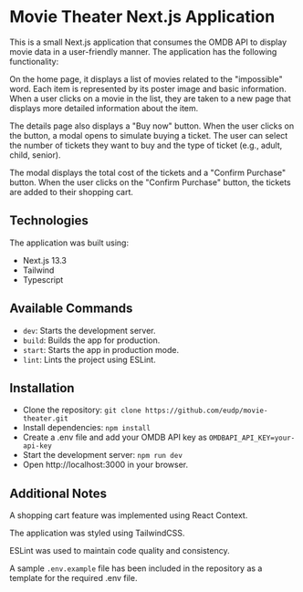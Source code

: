 Movie Theater Next.js Application
=================================

This is a small Next.js application that consumes the OMDB API to display movie data in a user-friendly manner. The application has the following functionality:

On the home page, it displays a list of movies related to the "impossible" word. Each item is represented by its poster image and basic information.
When a user clicks on a movie in the list, they are taken to a new page that displays more detailed information about the item.

The details page also displays a "Buy now" button. When the user clicks on the button, a modal opens to simulate buying a ticket. The user can select the number of tickets they want to buy and the type of ticket (e.g., adult, child, senior).

The modal displays the total cost of the tickets and a "Confirm Purchase" button. When the user clicks on the "Confirm Purchase" button, the tickets are added to their shopping cart.

Technologies
------------

The application was built using:

- Next.js 13.3
- Tailwind
- Typescript

Available Commands
------------------

- `dev`: Starts the development server.
- `build`: Builds the app for production.
- `start`: Starts the app in production mode.
- `lint`: Lints the project using ESLint.

Installation
-----------

- Clone the repository: `git clone https://github.com/eudp/movie-theater.git`
- Install dependencies: `npm install`
- Create a .env file and add your OMDB API key as `OMDBAPI_API_KEY=your-api-key`
- Start the development server: `npm run dev`
- Open http://localhost:3000 in your browser.

Additional Notes
----------------

A shopping cart feature was implemented using React Context.

The application was styled using TailwindCSS.

ESLint was used to maintain code quality and consistency.

A sample `.env.example` file has been included in the repository as a template for the required .env file.
